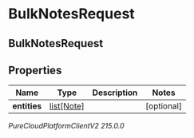 # BulkNotesRequest

## BulkNotesRequest

## Properties

|Name | Type | Description | Notes|
|------------ | ------------- | ------------- | -------------|
| **entities** | [list[Note]](Note) |  | [optional] |



_PureCloudPlatformClientV2 215.0.0_
